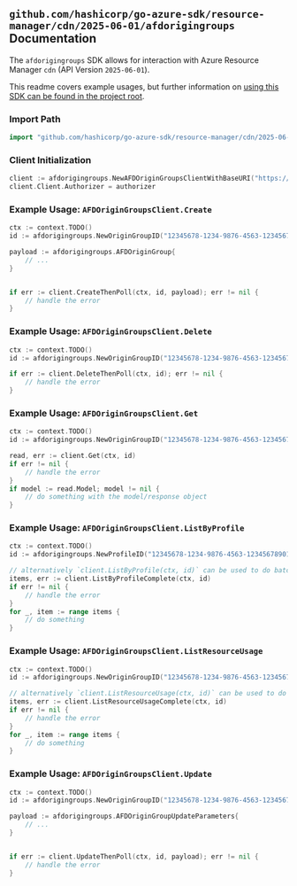 
## `github.com/hashicorp/go-azure-sdk/resource-manager/cdn/2025-06-01/afdorigingroups` Documentation

The `afdorigingroups` SDK allows for interaction with Azure Resource Manager `cdn` (API Version `2025-06-01`).

This readme covers example usages, but further information on [using this SDK can be found in the project root](https://github.com/hashicorp/go-azure-sdk/tree/main/docs).

### Import Path

```go
import "github.com/hashicorp/go-azure-sdk/resource-manager/cdn/2025-06-01/afdorigingroups"
```


### Client Initialization

```go
client := afdorigingroups.NewAFDOriginGroupsClientWithBaseURI("https://management.azure.com")
client.Client.Authorizer = authorizer
```


### Example Usage: `AFDOriginGroupsClient.Create`

```go
ctx := context.TODO()
id := afdorigingroups.NewOriginGroupID("12345678-1234-9876-4563-123456789012", "example-resource-group", "profileName", "originGroupName")

payload := afdorigingroups.AFDOriginGroup{
	// ...
}


if err := client.CreateThenPoll(ctx, id, payload); err != nil {
	// handle the error
}
```


### Example Usage: `AFDOriginGroupsClient.Delete`

```go
ctx := context.TODO()
id := afdorigingroups.NewOriginGroupID("12345678-1234-9876-4563-123456789012", "example-resource-group", "profileName", "originGroupName")

if err := client.DeleteThenPoll(ctx, id); err != nil {
	// handle the error
}
```


### Example Usage: `AFDOriginGroupsClient.Get`

```go
ctx := context.TODO()
id := afdorigingroups.NewOriginGroupID("12345678-1234-9876-4563-123456789012", "example-resource-group", "profileName", "originGroupName")

read, err := client.Get(ctx, id)
if err != nil {
	// handle the error
}
if model := read.Model; model != nil {
	// do something with the model/response object
}
```


### Example Usage: `AFDOriginGroupsClient.ListByProfile`

```go
ctx := context.TODO()
id := afdorigingroups.NewProfileID("12345678-1234-9876-4563-123456789012", "example-resource-group", "profileName")

// alternatively `client.ListByProfile(ctx, id)` can be used to do batched pagination
items, err := client.ListByProfileComplete(ctx, id)
if err != nil {
	// handle the error
}
for _, item := range items {
	// do something
}
```


### Example Usage: `AFDOriginGroupsClient.ListResourceUsage`

```go
ctx := context.TODO()
id := afdorigingroups.NewOriginGroupID("12345678-1234-9876-4563-123456789012", "example-resource-group", "profileName", "originGroupName")

// alternatively `client.ListResourceUsage(ctx, id)` can be used to do batched pagination
items, err := client.ListResourceUsageComplete(ctx, id)
if err != nil {
	// handle the error
}
for _, item := range items {
	// do something
}
```


### Example Usage: `AFDOriginGroupsClient.Update`

```go
ctx := context.TODO()
id := afdorigingroups.NewOriginGroupID("12345678-1234-9876-4563-123456789012", "example-resource-group", "profileName", "originGroupName")

payload := afdorigingroups.AFDOriginGroupUpdateParameters{
	// ...
}


if err := client.UpdateThenPoll(ctx, id, payload); err != nil {
	// handle the error
}
```
